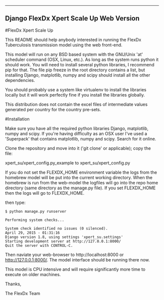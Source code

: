 -----------------------------------------
 Django FlexDx Xpert Scale Up Web Version
-----------------------------------------

#FlexDx Xpert Scale Up

This README should help anybody interested in running the FlexDx Tuberculosis
transmission model using the web front-end. 

This model will run on any BSD based system with the GNU/Unix 'at' scheduler
command (OSX, Linux, etc.).  As long as the system runs python it should work.
You will need to install several python libraries, I recommend pip for that.
The file pip freeze in the root directory contains a list, but installing Django, 
matplotlib, numpy and scipy should install all the other dependencies.

You should probably use a system like virtualenv to install the libraries
locally but it will work perfectly fine if you install the libraries globally.

This distribution does not contain the excel files of intermediate values generated per country for the country pre-sets.

#Installation

Make sure you have all the required python libraries Django, matplotlib, numpy
and scipy.  If you're having difficulty as an OSX user I've used a 'Superpack'
that contains matplotlib, numpy and scipy.  Search for it online.

Clone the repository and move into it ('git clone' or applicable); copy the 
file:

xpert_su/xpert_config.py_example
to
xpert_su/xpert_config.py

If you do not set the FLEXDX_HOME environment variable the logs from the
homebrew model will be put into the current working directory.  When the
homebrew is run from the web-model the logfiles will go into the repo
home directory (same directory as the manage.py file).  If you 
set FLEXDX_HOME then the logs will go to FLEXDX_HOME. 

then type:

`$ python manage.py runserver`  

`Performing system checks...`  

`System check identified no issues (0 silenced).`  
`April 29, 2015 - 01:31:16`  
`Django version 1.8, using settings 'xpert_su.settings'`  
`Starting development server at http://127.0.0.1:8000/`  
`Quit the server with CONTROL-C.`  

Then naviate your web-browser to http://localhost:8000 or 
http://127.0.0.1:8000/.  The model interface should be running there
now.

This model is CPU intensive and will require significantly more time
to execute on older machines.

Thanks,

The FlexDx Team
